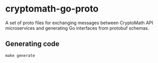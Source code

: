 # cryptomath-go-proto

A set of proto files for exchanging messages between CryptoMath API microservices and generating Go interfaces from protobuf schemas.

## Generating code
```shell
make generate
```